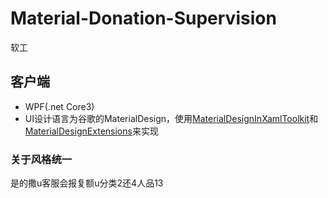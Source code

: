 # Material-Donation-Supervision
软工

## 客户端

* WPF(.net Core3)
* UI设计语言为谷歌的MaterialDesign，使用[MaterialDesignInXamlToolkit](https://github.com/MaterialDesignInXAML/MaterialDesignInXamlToolkit)和[MaterialDesignExtensions](https://github.com/spiegelp/MaterialDesignExtensions)来实现

### 关于风格统一

是的撒u客服会报复额u分类2还4人品13